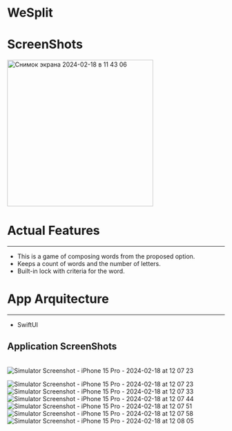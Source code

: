# WeSplit

# ScreenShots

<img width="338" alt="Снимок экрана 2024-02-18 в 11 43 06" src="https://github.com/NaumenkoVanya/WordScramble/assets/95250432/3e66a06d-862e-4025-b49e-9bbeb4caa417">

# Actual Features
____
+ This is a game of composing words from the proposed option.
+ Keeps a count of words and the number of letters.
+ Built-in lock with criteria for the word.

# App Arquitecture
____
+ SwiftUI

## Application ScreenShots
\
![Simulator Screenshot - iPhone 15 Pro - 2024-02-18 at 12 07 23](https://github.com/NaumenkoVanya/WeSplit/assets/95250432/57d8267a-f2c8-43b8-98e2-f4b8518a4c0b)

![Simulator Screenshot - iPhone 15 Pro - 2024-02-18 at 12 07 23](https://github.com/NaumenkoVanya/WeSplit/assets/95250432/57d8267a-f2c8-43b8-98e2-f4b8518a4c0b)
![Simulator Screenshot - iPhone 15 Pro - 2024-02-18 at 12 07 33](https://github.com/NaumenkoVanya/WeSplit/assets/95250432/8af997a1-a0d8-4cb4-8287-d3c705b2ad2a)
![Simulator Screenshot - iPhone 15 Pro - 2024-02-18 at 12 07 44](https://github.com/NaumenkoVanya/WeSplit/assets/95250432/2deb62c6-eaf8-48f1-83bb-ac40ac619d22)
![Simulator Screenshot - iPhone 15 Pro - 2024-02-18 at 12 07 51](https://github.com/NaumenkoVanya/WeSplit/assets/95250432/0d294223-7fbe-4ddc-ae05-ec58dfbef46e)
![Simulator Screenshot - iPhone 15 Pro - 2024-02-18 at 12 07 58](https://github.com/NaumenkoVanya/WeSplit/assets/95250432/428dcea7-55da-4f65-af1d-cb80546a446d)
![Simulator Screenshot - iPhone 15 Pro - 2024-02-18 at 12 08 05](https://github.com/NaumenkoVanya/WeSplit/assets/95250432/b414aa15-7866-49fe-b9e9-73ce4ffbb279)
